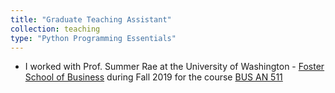 ```yaml
---
title: "Graduate Teaching Assistant"
collection: teaching
type: "Python Programming Essentials"
---
```


* I worked with Prof. Summer Rae at the University of Washington - [Foster School of Business](https://foster.uw.edu/) during Fall 2019 for the course [BUS AN 511](https://myplan.uw.edu/course/#/courses/BUS%20AN511)
